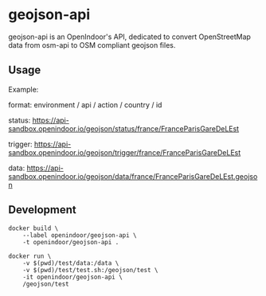 # geojson-api

geojson-api is an OpenIndoor's API, dedicated to convert OpenStreetMap data from osm-api to OSM compliant geojson files.

## Usage

Example:

format: environment / api / action / country / id

status: https://api-sandbox.openindoor.io/geojson/status/france/FranceParisGareDeLEst

trigger: https://api-sandbox.openindoor.io/geojson/trigger/france/FranceParisGareDeLEst

data: https://api-sandbox.openindoor.io/geojson/data/france/FranceParisGareDeLEst.geojson

## Development

```
docker build \
    --label openindoor/geojson-api \
    -t openindoor/geojson-api .

docker run \
    -v $(pwd)/test/data:/data \
    -v $(pwd)/test/test.sh:/geojson/test \
    -it openindoor/geojson-api \
    /geojson/test
```
